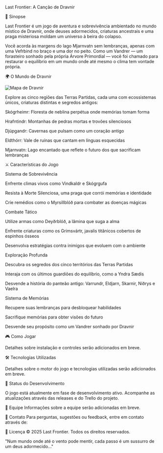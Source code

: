 Last Frontier: A Canção de Dravnir


🌳 Sinopse

Last Frontier é um jogo de aventura e sobrevivência ambientado no mundo místico de Dravnir, onde deuses adormecidos, criaturas ancestrais e uma praga misteriosa moldam um universo à beira do colapso.

Você acorda às margens do lago Mjarnvatn sem lembranças, apenas com uma Vefrbind no braço e uma dor no peito. Como um Vandrer — um forasteiro sonhado pela própria Árvore Primordial — você foi chamado para restaurar o equilíbrio em um mundo onde até mesmo o clima tem vontade própria.

🌍 O Mundo de Dravnir

![Mapa de Dravnir](https://i.imgur.com/a/EtG19Wk.png)

Explore as cinco regiões das Terras Partidas, cada uma com ecossistemas únicos, criaturas distintas e segredos antigos:

Skógrheimr: Floresta de neblina perpétua onde memórias tomam forma

Hrafntindr: Montanhas de pedras mortas e trovões silenciosos

Djúpgandr: Cavernas que pulsam como um coração antigo

Eldthórr: Vale de ruínas que cantam em línguas esquecidas

Mjarnvatn: Lago encantado que reflete o futuro dos que sacrificam lembranças

⚔️ Características do Jogo

Sistema de Sobrevivência

Enfrente climas vivos como Vindkaldr e Skógrgufa

Resista à Morte Silenciosa, uma praga que corrói memórias e identidade

Crie remédios como o Myrsillblóð para combater as doenças mágicas

Combate Tático

Utilize armas como Deyðrblóð, a lâmina que suga a alma

Enfrente criaturas como os Grimsvártr, javalis titânicos cobertos de espinhos ósseos

Desenvolva estratégias contra inimigos que evoluem com o ambiente

Exploração Profunda

Descubra os segredos dos cinco territórios das Terras Partidas

Interaja com os últimos guardiões do equilíbrio, como a Yndra Sædis

Desvende a história do panteão antigo: Varrundr, Eldjarn, Skarnir, Niðrys e Vaelra

Sistema de Memórias

Recupere suas lembranças para desbloquear habilidades

Sacrifique memórias para obter visões do futuro

Desvende seu propósito como um Vandrer sonhado por Dravnir

🎮 Como Jogar

Detalhes sobre instalação e controles serão adicionados em breve.

🛠️ Tecnologias Utilizadas

Detalhes sobre o motor do jogo e tecnologias utilizadas serão adicionados em breve.

📝 Status do Desenvolvimento

O jogo está atualmente em fase de desenvolvimento ativo. Acompanhe as atualizações através das releases e do Trello do projeto.

👥 Equipe
Informações sobre a equipe serão adicionadas em breve.

📧 Contato
Para perguntas, sugestões ou feedback, entre em contato através de:

📜 Licença
© 2025 Last Frontier. Todos os direitos reservados.

"Num mundo onde até o vento pode mentir, cada passo é um sussurro de um deus adormecido..."


